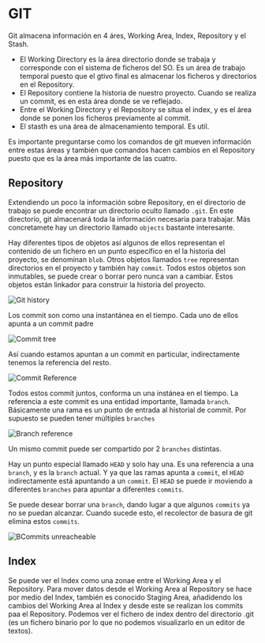 # GIT

Git almacena información en 4 áres, Working Area, Index, Repository y el Stash. 

* El Working Directory es la área directorio donde se trabaja y corresponde con el sistema de ficheros del SO. Es un área de trabajo temporal puesto que el gtivo final es almacenar los ficheros  y directorios en el Repository.
* El Repository contiene la historia de nuestro proyecto. Cuando se realiza un commit, es en esta área donde se ve reflejado.
* Entre el Working Directory y el Repository se situa el index, y es el área donde se ponen los ficheros previamente al commit.
* El stasth es una área de almacenamiento temporal. Es util.

Es importante preguntarse como los comandos de git mueven información entre estas áreas y también que comandos hacen cambios en el Repository puesto que es la área más importante de las cuatro.

## Repository

Extendiendo un poco la información sobre Repository, en el directorio de trabajo se puede encontrar un directorio oculto llamado `.git`.  En este directorio, git almacenará toda la información necesaria para trabajar. Más concretamete hay un directorio llamado `objects` bastante interesante.

Hay diferentes tipos de objetos así algunos de ellos representan el contenido de un fichero en un punto específico en el la historia del proyecto, se denominan `blob`.  Otros objetos llamados `tree` representan  directorios en el proyecto y también hay `commit`. Todos estos objetos son inmutables, se puede crear o borrar pero nunca van a cambiar. Estos objetos están linkador para construir la historia del proyecto. 

![Git history](./images/git-history.png "Git history")


Los commit son como una instantánea en el tiempo. Cada uno de ellos apunta a un commit padre

![Commit tree](./images/commit-tree.png "Commit tree")

Así cuando estamos apuntan a un commit en particular, indirectamente tenemos la referencia del resto. 

![Commit Reference](./images/commit-reference.png "Commit Reference")

Todos estos commit juntos, conforma un una instánea en el tiempo. La referencia a este commit es una entidad importante, llamada `branch`. Básicamente una rama es un punto de entrada al historial de commit. Por supuesto se pueden tener múltiples `branches`

![Branch reference](./images/branch-reference.png "Branch reference")

Un mismo commit puede ser compartido por 2 `branches` distintas.

Hay un punto especial llamado `HEAD` y solo hay una. Es una referencia a una `branch`, y es la `branch` actual. Y ya que las ramas apunta a `commit`, el `HEAD` indirectamente está apuntando a un `commit`. El `HEAD` se puede ir moviendo a diferentes `branches` para apuntar a diferentes `commits`.

Se puede desear borrar una `branch`, dando lugar a que algunos `commits` ya no se puedan alcanzar. Cuando sucede esto, el recolector de basura de git elimina estos `commits`.

![BCommits unreacheable](./images/commits-unreacheable.png "Commits unreacheable")

## Index

Se puede ver el Index como una zonae entre el Working Area y el Repository. Para mover datos desde el Working Area al Repository se hace por medio del Index, también es conocido Staging Area,  añadidendo los cambios del Working Area al Index y desde este se realizan los commits paa el Repository. Podemos ver el fichero de index dentro del directorio .git (es un fichero binario por lo que no podemos visualizarlo en un editor de textos).